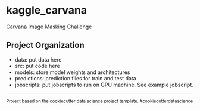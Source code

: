 kaggle_carvana
==============================

Carvana Image Masking Challenge

Project Organization
------------
- data: put data here
- src: put code here
- models: store model weights and architectures
- predictions: prediction files for train and test data
- jobscripts: put jobscripts to run on GPU machine. See example jobscript.

--------

<p><small>Project based on the <a target="_blank" href="https://drivendata.github.io/cookiecutter-data-science/">cookiecutter data science project template</a>. #cookiecutterdatascience</small></p>

